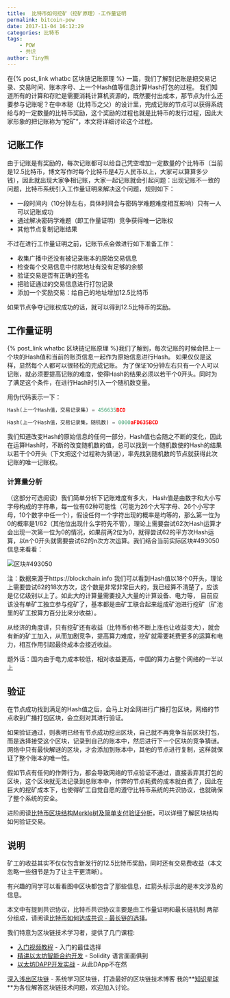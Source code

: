 ```yaml
---
title:  比特币如何挖矿（挖矿原理）-工作量证明
permalink: bitcoin-pow
date: 2017-11-04 16:12:29
categories: 比特币
tags:
    - POW
    - 共识
author: Tiny熊
---
```


在{% post_link whatbc 区块链记账原理 %} 一篇，我们了解到记账是把交易记录、交易时间、账本序号、上一个Hash值等信息计算Hash打包的过程。
我们知道所有的计算和存贮是需要消耗计算机资源的，既然要付出成本，那节点为什么还要参与记账呢？在中本聪（比特币之父）的设计里，完成记账的节点可以获得系统给与的一定数量的比特币奖励，这个奖励的过程也就是比特币的发行过程，因此大家形象的把记账称为“挖矿”，本文将详细讨论这个过程。

<!-- more -->

## 记账工作

由于记账是有奖励的，每次记账都可以给自己凭空增加一定数量的个比特币（当前是12.5比特币，博文写作时每个比特币是4万人民币以上，大家可以算算多少钱），因此就出现大家争相记账，大家一起记账就会引起问题：出现记账不一致的问题，比特币系统引入工作量证明来解决这个问题，规则如下：

* 一段时间内（10分钟左右，具体时间会与密码学难题难度相互影响）只有一人可以记账成功
* 通过解决密码学难题（即工作量证明）竞争获得唯一记账权
* 其他节点复制记账结果

不过在进行工作量证明之前，记账节点会做进行如下准备工作：
* 收集广播中还没有被记录账本的原始交易信息
* 检查每个交易信息中付款地址有没有足够的余额
* 验证交易是否有正确的签名
* 把验证通过的交易信息进行打包记录
* 添加一个奖励交易：给自己的地址增加12.5比特币

如果节点争夺记账权成功的话，就可以得到12.5比特币的奖励。

## 工作量证明
{% post_link whatbc 区块链记账原理 %}我们了解到，每次记账的时候会把上一个块的Hash值和当前的账页信息一起作为原始信息进行Hash。
如果仅仅是这样，显然每个人都可以很轻松的完成记账。
为了保证10分钟左右只有一个人可以记账，就必须要提高记账的难度，使得Hash的结果必须以若干个0开头。同时为了满足这个条件，在进行Hash时引入一个随机数变量。

用伪代码表示一下：


```python
Hash(上一个Hash值，交易记录集) = 456635BCD
```

```python
Hash(上一个Hash值，交易记录集，随机数) = 0000aFD635BCD
```

我们知道改变Hash的原始信息的任何一部分，Hash值也会随之不断的变化，因此在运算Hash时，不断的改变随机数的值，总可以找到一个随机数使的Hash的结果以若干个0开头（下文把这个过程称为猜谜），率先找到随机数的节点就获得此次记账的唯一记账权。

### 计算量分析
（这部分可选阅读）我们简单分析下记账难度有多大，
Hash值是由数字和大小写字母构成的字符串，每一位有62种可能性（可能为26个大写字母、26个小写字母，10个数字中任一个），假设任何一个字符出现的概率是均等的，那么第一位为0的概率是1/62（其他位出现什么字符先不管），理论上需要尝试62次Hash运算才会出现一次第一位为0的情况，如果前两2位为0，就得尝试62的平方次Hash运算，以n个0开头就需要尝试62的n次方次运算。我们结合当前实际区块#493050信息来看看：

![区块#493050](https://img.learnblockchain.cn/2017/block_info_493050.jpg!wl)

注：数据来源于https://blockchain.info
我们可以看到Hash值以18个0开头，理论上需要尝试62的18次方次，这个数是非常非常巨大的，我已经算不清楚了，应该是亿亿级别以上了。如此大的计算量需要投入大量的计算设备、电力等，
目前应该没有单矿工独立参与挖矿了，基本都是由矿工联合起来组成矿池进行挖矿（矿池里的矿工按算力百分比来分收益）。

从经济的角度讲，只有挖矿还有收益（比特币价格不断上涨也让收益变大），就会有新的矿工加入，从而加剧竞争，提高算力难度，挖矿就需要耗费更多的运算和电力，相互作用引起最终成本会接近收益。

题外话：国内由于电力成本较低，相对收益更高，中国的算力占整个网络的一半以上

## 验证

在节点成功找到满足的Hash值之后，会马上对全网进行广播打包区块，网络的节点收到广播打包区块，会立刻对其进行验证。

如果验证通过，则表明已经有节点成功挖出区块，自己就不再竞争当前区块打包，而是选择接受这个区块，记录到自己的账本中，然后进行下一个区块的竞争猜谜。
网络中只有最快解谜的区块，才会添加到账本中，其他的节点进行复制，这样就保证了整个账本的唯一性。

假如节点有任何的作弊行为，都会导致网络的节点验证不通过，直接丢弃其打包的区块，这个区块就无法记录到总账本中，作弊的节点耗费的成本就白费了，因此在巨大的挖矿成本下，也使得矿工自觉自愿的遵守比特币系统的共识协议，也就确保了整个系统的安全。

进阶阅读[比特币区块结构Merkle树及简单支付验证分析](https://xiaozhuanlan.com/topic/1402935768)，可以详细了解区块结构如何验证交易。

## 说明 

矿工的收益其实不仅仅包含新发行的12.5比特币奖励，同时还有交易费收益（本文忽略一些细节是为了让主干更清晰）。

有兴趣的同学可以看看图中区块都包含了那些信息，红箭头标示出的是本文涉及的信息。

本文中有提到共识协议，比特币共识协议主要是由工作量证明和最长链机制 两部分组成，请阅读[比特币如何达成共识 - 最长链的选择](https://xiaozhuanlan.com/topic/0298513746)。

我们特意为区块链技术学习者，提供了几门课程:
* [入门视频教程](https://ke.qq.com/course/318230?flowToken=1010388) - 入门的最佳选择
* [精讲以太坊智能合约开发](https://ke.qq.com/course/326528?flowToken=1010387) - Solidity 语言面面俱到
* [以太坊DAPP开发实战](https://ke.qq.com/course/335169?flowToken=1010386) - 从此DApp不在然


[深入浅出区块链](https://learnblockchain.cn/) - 系统学习区块链，打造最好的区块链技术博客
我的**[知识星球](https://learnblockchain.cn/images/zsxq.png)**为各位解答区块链技术问题，欢迎加入讨论。


